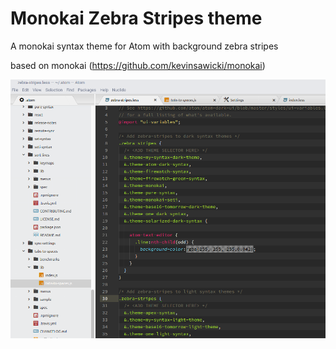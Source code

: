 # Monokai Zebra Stripes theme

A monokai syntax theme for Atom with background zebra stripes

based on monokai (https://github.com/kevinsawicki/monokai)

![](https://raw.githubusercontent.com/prodigic/monokai-zebra-stripes/master/monokai-zs.png)
